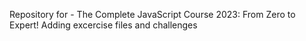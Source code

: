 Repository for - The Complete JavaScript Course 2023: From Zero to Expert!
Adding excercise files and challenges
